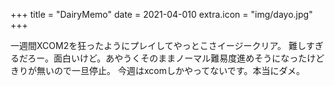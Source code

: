 +++
title = "DairyMemo"
date = 2021-04-010
extra.icon = "img/dayo.jpg"
+++

一週間XCOM2を狂ったようにプレイしてやっとこさイージークリア。
難しすぎるだろー。面白いけど。あやうくそのままノーマル難易度進めそうになったけど
きりが無いので一旦停止。
今週はxcomしかやってないです。本当にダメ。